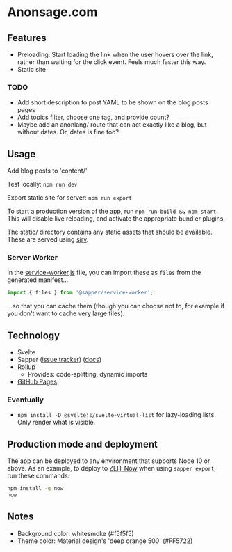 # Anonsage.com



## Features
- Preloading: Start loading the link when the user hovers over the link, rather than waiting for the click event. Feels much faster this way.
- Static site

### TODO
- Add short description to post YAML to be shown on the blog posts pages
- Add topics filter, choose one tag, and provide count?
- Maybe add an anonlang/ route that can act exactly like a blog, but without dates. Or, dates is fine too?



## Usage

Add blog posts to 'content/'

Test locally: `npm run dev`

Export static site for server: `npm run export`

To start a production version of the app, run `npm run build && npm start`. This will disable live reloading, and activate the appropriate bundler plugins.

The [static/](static) directory contains any static assets that should be available. These are served using [sirv](https://github.com/lukeed/sirv).

### Server Worker
In the [service-worker.js](src/service-worker.js) file, you can import these as `files` from the generated manifest...

```js
import { files } from '@sapper/service-worker';
```

...so that you can cache them (though you can choose not to, for example if you don't want to cache very large files).



## Technology
- Svelte
- Sapper ([issue tracker](https://github.com/sveltejs/sapper/issues)) ([docs](https://sapper.svelte.dev/docs/))
- Rollup
    - Provides: code-splitting, dynamic imports
- [GitHub Pages](https://pages.github.com/)

### Eventually
- `npm install -D @sveltejs/svelte-virtual-list` for lazy-loading lists. Only render what is visible. 



## Production mode and deployment
The app can be deployed to any environment that supports Node 10 or above. As an example, to deploy to [ZEIT Now](https://zeit.co/now) when using `sapper export`, run these commands:

```bash
npm install -g now
now
```



## Notes
- Background color: whitesmoke (#f5f5f5)
- Theme color: Material design's 'deep orange 500' (#FF5722) 
